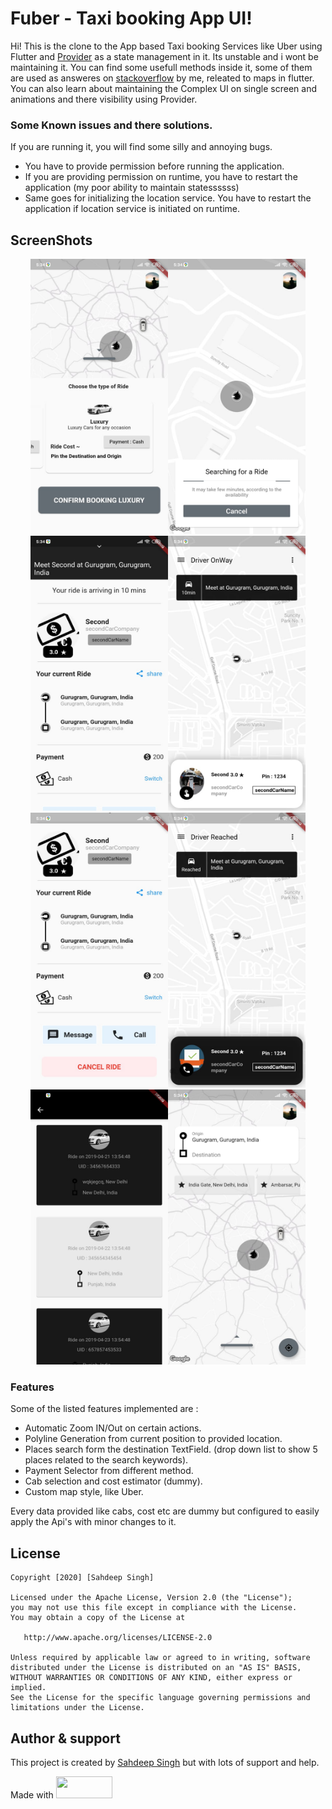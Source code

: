 # Fuber - Taxi booking App UI!

Hi! This is the clone to the App based Taxi booking Services like Uber using  Flutter and [Provider](https://github.com/rrousselGit/provider) as a state management in it. Its unstable and i wont be maintaining it. You can find some usefull methods inside it, some of them are used as answeres on [stackoverflow](https://stackoverflow.com/search?tab=newest&q=user:7910735%20%5Bflutter%5D) by me, releated to maps in flutter.
You can also learn about maintaining the Complex UI on single screen and animations and there visibility using Provider.


### Some Known issues and there solutions.
If you are running it, you will find some silly and annoying bugs.
* You have to provide permission before running the application.
* If you are providing permission on runtime, you have to restart the application (my poor ability to maintain statessssss)
* Same goes for initializing the location service. You have to restart the application if location service is initiated on runtime.

## ScreenShots

<p align="center">
<img src="screenshots/1.jpeg" width="220" height="440"><img
src="screenshots/2.jpeg" width="220" height="440"><img
src="screenshots/3.jpeg" width="220" height="440"><img
src="screenshots/4.jpeg" width="220" height="440"><img
src="screenshots/5.jpeg" width="220" height="440"><img
src="screenshots/6.jpeg" width="220" height="440"><img
src="screenshots/7.jpeg" width="220" height="440"><img
src="screenshots/8.jpeg" width="220" height="440">
</p>

### Features
Some of the listed features implemented are :
* Automatic Zoom IN/Out on certain actions.
* Polyline Generation from current position to provided location.
* Places search form the destination TextField. (drop down list to show 5 places related to the search keywords).
* Payment Selector from different method.
* Cab selection and cost estimator (dummy).
* Custom map style, like Uber.

Every data provided like cabs, cost etc are dummy but configured to easily apply the Api's with minor changes to it.

## License
```
Copyright [2020] [Sahdeep Singh]

Licensed under the Apache License, Version 2.0 (the "License");
you may not use this file except in compliance with the License.
You may obtain a copy of the License at

   http://www.apache.org/licenses/LICENSE-2.0

Unless required by applicable law or agreed to in writing, software
distributed under the License is distributed on an "AS IS" BASIS,
WITHOUT WARRANTIES OR CONDITIONS OF ANY KIND, either express or implied.
See the License for the specific language governing permissions and
limitations under the License.
```

## Author & support
This project is created by [Sahdeep Singh](https://github.com/iamSahdeep) but with lots of support and help.

Made with <img src="https://cdn-images-1.medium.com/max/1200/1*2yFbiGdcACiuLGo4dMKmJw.jpeg" width="90" height="35">
